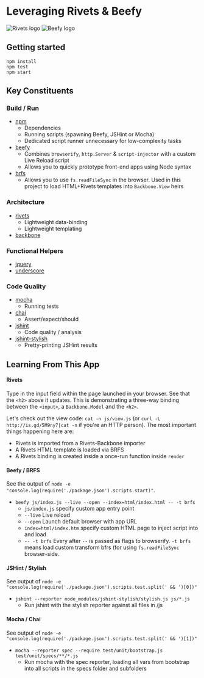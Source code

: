 # Leveraging Rivets & Beefy


![Rivets logo](https://raw.githubusercontent.com/jameswomack/rivets_example/master/img/rivets_logo.png)
![Beefy logo](https://raw.githubusercontent.com/jameswomack/rivets_example/master/img/beefy_logo.png) 


## Getting started
```
npm install
npm test
npm start
```


## Key Constituents

### Build / Run
* [npm](https://www.npmjs.org/)
  * Dependencies
  * Running scripts (spawning Beefy, JSHint or Mocha)
  * Dedicated script runner unnecessary for low-complexity tasks
* [beefy](https://github.com/chrisdickinson/beefy)
  * Combines `browserify`, `http.Server` & `script-injector` with a custom Live Reload script
  * Allows you to quickly prototype front-end apps using Node syntax
* [brfs](https://github.com/substack/brfs)
  * Allows you to use `fs.readFileSync` in the browser. Used in this project to load HTML+Rivets templates into `Backbone.View` heirs

### Architecture
* [rivets](http://rivetsjs.com/)
  * Lightweight data-binding
  * Lightweight templating
* [backbone](http://backbonejs.org/)

### Functional Helpers
* [jquery](http://jquery.com/)
* [underscore](http://underscorejs.org/)

### Code Quality
* [mocha](http://mochajs.org/)
  * Running tests
* [chai](http://chaijs.com/)
  * Assert/expect/should
* [jshint](http://www.jshint.com/)
  * Code quality / analysis
* [jshint-stylish](https://github.com/sindresorhus/jshint-stylish)
  * Pretty-printing JSHint results


## Learning From This App

#### Rivets
Type in the input field within the page launched in your browser. See that the `<h2>` above it updates. This is demonstrating a three-way binding between the `<input>`, a `Backbone.Model` and the `<h2>`. 

Let's check out the view code: `cat -n js/view.js` (or `curl -L http://is.gd/5M9ny7|cat -n` if you're an HTTP person). The most important things happening here are:
* Rivets is imported from a Rivets-Backbone importer
* A Rivets HTML template is loaded via BRFS
* A Rivets binding is created inside a once-run function inside `render`


#### Beefy / BRFS
See the output of `node -e "console.log(require('./package.json').scripts.start)"`.
  * `beefy js/index.js --live --open --index=html/index.html -- -t brfs`
    * `js/index.js` specify custom app entry point
    * `--live` Live reload
    * `--open` Launch default browser with app URL
    * `index=html/index.htm` specify custom HTML page to inject script into and load
    * `-- -t brfs` Every after `--` is passed as flags to browserify. `-t brfs` means load custom transform bfrs (for using `fs.readFileSync` browser-side.
    
#### JSHint / Stylish
See output of `node -e "console.log(require('./package.json').scripts.test.split(' && ')[0])"`
  * `jshint --reporter node_modules/jshint-stylish/stylish.js js/*.js`
    * Run jshint with the stylish reporter against all files in /js
    
#### Mocha / Chai
See output of `node -e "console.log(require('./package.json').scripts.test.split(' && ')[1])"`
  * `mocha --reporter spec --require test/unit/bootstrap.js test/unit/specs/**/*.js`
    * Run mocha with the spec reporter, loading all vars from bootstrap into all scripts in the specs folder and subfolders